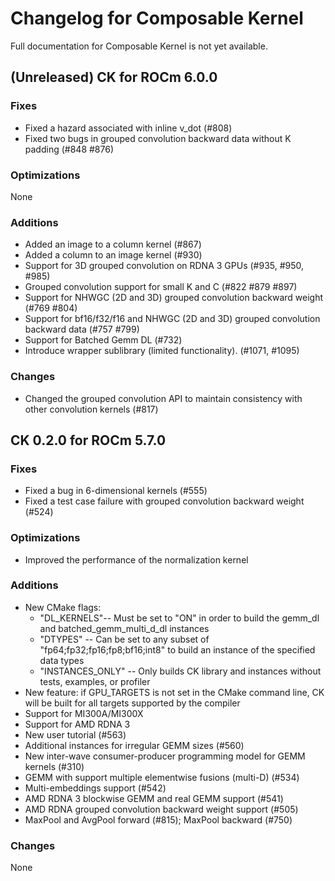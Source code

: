 # Changelog for Composable Kernel

Full documentation for Composable Kernel is not yet available.

## (Unreleased) CK for ROCm 6.0.0

### Fixes
 - Fixed a hazard associated with inline v_dot (#808)
 - Fixed two bugs in grouped convolution backward data without K padding (#848 #876)

### Optimizations
None

### Additions
- Added an image to a column kernel (#867)
- Added a column to an image kernel (#930)
- Support for 3D grouped convolution on RDNA 3 GPUs (#935, #950, #985)
- Grouped convolution support for small K and C (#822 #879 #897)
- Support for NHWGC (2D and 3D) grouped convolution backward weight (#769 #804)
- Support for bf16/f32/f16 and NHWGC (2D and 3D) grouped convolution backward data (#757 #799)
- Support for Batched Gemm DL (#732)
- Introduce wrapper sublibrary (limited functionality). (#1071, #1095)

### Changes
 - Changed the grouped convolution API to maintain consistency with other convolution kernels (#817)

## CK 0.2.0 for ROCm 5.7.0

### Fixes
- Fixed a bug in 6-dimensional kernels (#555)
- Fixed a test case failure with grouped convolution backward weight (#524)

### Optimizations
- Improved the performance of the normalization kernel

### Additions
- New CMake flags:
  - "DL_KERNELS"-- Must be set to "ON" in order to build the gemm_dl and batched_gemm_multi_d_dl instances
  - "DTYPES" -- Can be set to any subset of "fp64;fp32;fp16;fp8;bf16;int8" to build an instance of the specified data types
  - "INSTANCES_ONLY" -- Only builds CK library and instances without tests, examples, or profiler
- New feature: if GPU_TARGETS is not set in the CMake command line, CK will be built for all targets supported by the compiler
- Support for MI300A/MI300X
- Support for AMD RDNA 3
- New user tutorial (#563)
- Additional instances for irregular GEMM sizes (#560)
- New inter-wave consumer-producer programming model for GEMM kernels (#310)
- GEMM with support multiple elementwise fusions (multi-D) (#534)
- Multi-embeddings support (#542)
- AMD RDNA 3 blockwise GEMM and real GEMM support (#541)
- AMD RDNA grouped convolution backward weight support (#505)
- MaxPool and AvgPool forward (#815); MaxPool backward (#750)

### Changes
None
